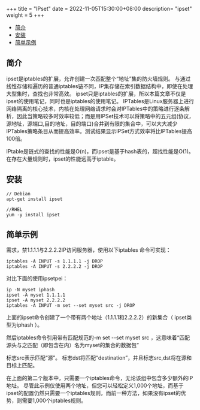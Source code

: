 +++
title = "IPset"
date =  2022-11-05T15:30:00+08:00
description= "ipset"
weight = 5
+++

- [简介](#简介)
- [安装](#安装)
- [简单示例](#简单示例)

## 简介
ipset是iptables的扩展，允许创建一次匹配整个“地址”集的防火墙规则。 与通过线性存储和遍历的普通iptables链不同，IP集存储在索引数据结构中，即使在处理大型集时，查找也非常高效。
ipset只是iptables的扩展，所以本篇文章不仅是ipset的使用笔记，同时也是iptables的使用笔记。
IPTables是Linux服务器上进行网络隔离的核心技术，内核在处理网络请求时会对IPTables中的策略进行逐条解析，因此当策略较多时效率较低；而是用IPSet技术可以将策略中的五元组(协议，源地址，源端口,目的地址，目的端口)合并到有限的集合中，可以大大减少IPTables策略条目从而提高效率。测试结果显示IPSet方式效率将比IPTables提高100倍。

IPtable是链式的查找的性能是O(n)，而ipset是基于hash表的，超找性能是O(1)。在存在大量规则时，ipset的性能远高于iptable。

## 安装

```shell
// Debian
apt-get install ipset

//RHEL
yum -y install ipset
```

## 简单示例

需求，禁1.1.1.1与2.2.2.2IP访问服务器，使用以下iptables 命令可实现：

```shell
iptables -A INPUT -s 1.1.1.1 -j DROP
iptables -A INPUT -s 2.2.2.2 -j DROP
```

对比下面的使用ipsetpei：

```shell
ip -N myset iphash
ipset -A myset 1.1.1.1
ipset -A myset 2.2.2.2
iptables -A INPUT -m set --set myset src -j DROP
```

上面的ipset命令创建了一个带有两个地址（1.1.1.1和2.2.2.2）的新集合（ ipset类型为iphash ）。

然后iptables命令引用带有匹配规范的-m set --set myset src ，这意味着“匹配源头与之匹配（即包含在内）名为myset的集合的数据包”

标志src表示匹配“源”。 标志dst将匹配“destination”，并且标志src,dst将在源和目标上匹配。

在上面的第二个版本中，只需要一个iptables命令，无论该组中包含多少额外的IP地址。 尽管此示例仅使用两个地址，但您可以轻松定义1,000个地址，而基于ipset的配置仍然只需要一个iptables规则，而前一种方法，如果没有ipset的优势，则需要1,000个iptables规则。